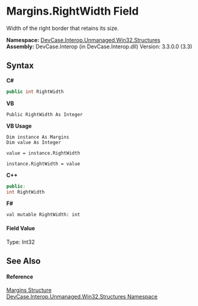 # Margins.RightWidth Field
 

Width of the right border that retains its size.

**Namespace:**&nbsp;<a href="N_DevCase_Interop_Unmanaged_Win32_Structures">DevCase.Interop.Unmanaged.Win32.Structures</a><br />**Assembly:**&nbsp;DevCase.Interop (in DevCase.Interop.dll) Version: 3.3.0.0 (3.3)

## Syntax

**C#**<br />
``` C#
public int RightWidth
```

**VB**<br />
``` VB
Public RightWidth As Integer
```

**VB Usage**<br />
``` VB Usage
Dim instance As Margins
Dim value As Integer

value = instance.RightWidth

instance.RightWidth = value
```

**C++**<br />
``` C++
public:
int RightWidth
```

**F#**<br />
``` F#
val mutable RightWidth: int
```


#### Field Value
Type: Int32

## See Also


#### Reference
<a href="T_DevCase_Interop_Unmanaged_Win32_Structures_Margins">Margins Structure</a><br /><a href="N_DevCase_Interop_Unmanaged_Win32_Structures">DevCase.Interop.Unmanaged.Win32.Structures Namespace</a><br />